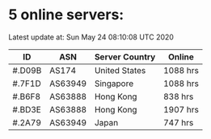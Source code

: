 # 5 online servers:

Latest update at: Sun May 24 08:10:08 UTC 2020

| ID | ASN | Server Country | Online |
| -- | --- | -------------- | ------ |
| #.D09B | AS174 | United States | 1088 hrs |
| #.7F1D | AS63949 | Singapore | 1088 hrs |
| #.B6F8 | AS63888 | Hong Kong | 838 hrs |
| #.BD3E | AS63888 | Hong Kong | 1907 hrs |
| #.2A79 | AS63949 | Japan | 747 hrs |

